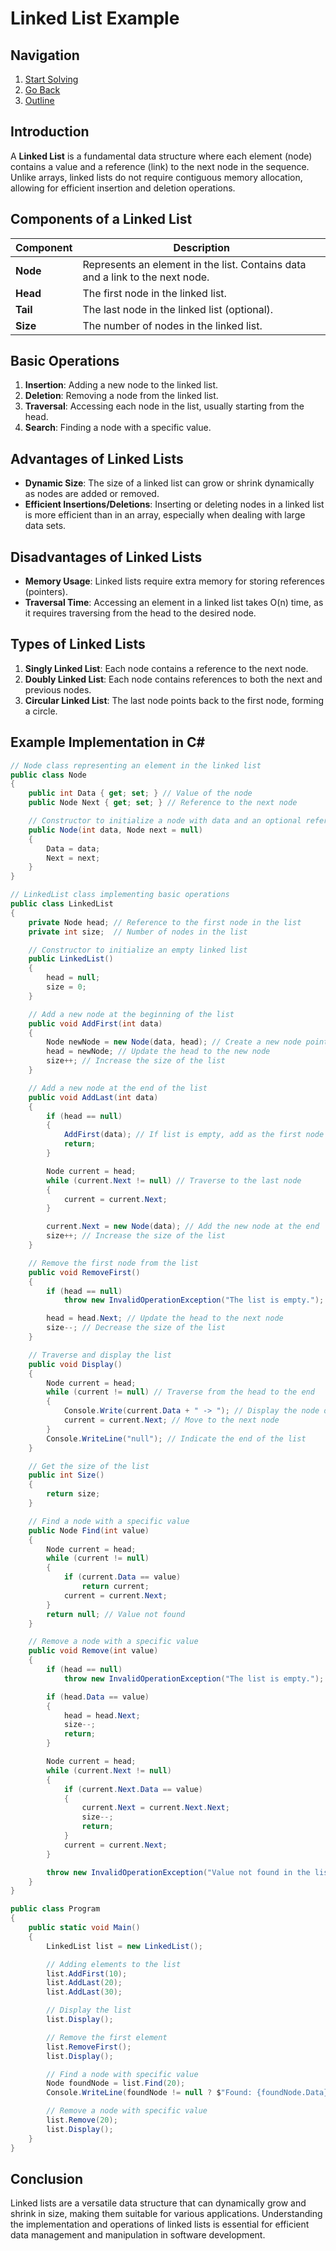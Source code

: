 # Linked List Example

## Navigation

1. [Start Solving](csharp-tutorial/linkedlist-problem-solution/linked-list-problem.cs)
2. [Go Back](README.md)
3. [Outline](csharp-tutorial/outline.md)

## Introduction

A **Linked List** is a fundamental data structure where each element (node) contains a value and a reference (link) to the next node in the sequence. Unlike arrays, linked lists do not require contiguous memory allocation, allowing for efficient insertion and deletion operations.

## Components of a Linked List

| Component    | Description                                           |
|--------------|-------------------------------------------------------|
| **Node**     | Represents an element in the list. Contains data and a link to the next node. |
| **Head**     | The first node in the linked list.                   |
| **Tail**     | The last node in the linked list (optional).          |
| **Size**     | The number of nodes in the linked list.               |

## Basic Operations

1. **Insertion**: Adding a new node to the linked list.
2. **Deletion**: Removing a node from the linked list.
3. **Traversal**: Accessing each node in the list, usually starting from the head.
4. **Search**: Finding a node with a specific value.

## Advantages of Linked Lists

- **Dynamic Size**: The size of a linked list can grow or shrink dynamically as nodes are added or removed.
- **Efficient Insertions/Deletions**: Inserting or deleting nodes in a linked list is more efficient than in an array, especially when dealing with large data sets.

## Disadvantages of Linked Lists

- **Memory Usage**: Linked lists require extra memory for storing references (pointers).
- **Traversal Time**: Accessing an element in a linked list takes O(n) time, as it requires traversing from the head to the desired node.

## Types of Linked Lists

1. **Singly Linked List**: Each node contains a reference to the next node.
2. **Doubly Linked List**: Each node contains references to both the next and previous nodes.
3. **Circular Linked List**: The last node points back to the first node, forming a circle.

## Example Implementation in C#

```csharp
// Node class representing an element in the linked list
public class Node
{
    public int Data { get; set; } // Value of the node
    public Node Next { get; set; } // Reference to the next node

    // Constructor to initialize a node with data and an optional reference to the next node
    public Node(int data, Node next = null)
    {
        Data = data;
        Next = next;
    }
}

// LinkedList class implementing basic operations
public class LinkedList
{
    private Node head; // Reference to the first node in the list
    private int size;  // Number of nodes in the list

    // Constructor to initialize an empty linked list
    public LinkedList()
    {
        head = null;
        size = 0;
    }

    // Add a new node at the beginning of the list
    public void AddFirst(int data)
    {
        Node newNode = new Node(data, head); // Create a new node pointing to the current head
        head = newNode; // Update the head to the new node
        size++; // Increase the size of the list
    }

    // Add a new node at the end of the list
    public void AddLast(int data)
    {
        if (head == null)
        {
            AddFirst(data); // If list is empty, add as the first node
            return;
        }

        Node current = head;
        while (current.Next != null) // Traverse to the last node
        {
            current = current.Next;
        }

        current.Next = new Node(data); // Add the new node at the end
        size++; // Increase the size of the list
    }

    // Remove the first node from the list
    public void RemoveFirst()
    {
        if (head == null)
            throw new InvalidOperationException("The list is empty.");

        head = head.Next; // Update the head to the next node
        size--; // Decrease the size of the list
    }

    // Traverse and display the list
    public void Display()
    {
        Node current = head;
        while (current != null) // Traverse from the head to the end
        {
            Console.Write(current.Data + " -> "); // Display the node data
            current = current.Next; // Move to the next node
        }
        Console.WriteLine("null"); // Indicate the end of the list
    }

    // Get the size of the list
    public int Size()
    {
        return size;
    }

    // Find a node with a specific value
    public Node Find(int value)
    {
        Node current = head;
        while (current != null)
        {
            if (current.Data == value)
                return current;
            current = current.Next;
        }
        return null; // Value not found
    }

    // Remove a node with a specific value
    public void Remove(int value)
    {
        if (head == null)
            throw new InvalidOperationException("The list is empty.");

        if (head.Data == value)
        {
            head = head.Next;
            size--;
            return;
        }

        Node current = head;
        while (current.Next != null)
        {
            if (current.Next.Data == value)
            {
                current.Next = current.Next.Next;
                size--;
                return;
            }
            current = current.Next;
        }

        throw new InvalidOperationException("Value not found in the list.");
    }
}

public class Program
{
    public static void Main()
    {
        LinkedList list = new LinkedList();

        // Adding elements to the list
        list.AddFirst(10);
        list.AddLast(20);
        list.AddLast(30);

        // Display the list
        list.Display();

        // Remove the first element
        list.RemoveFirst();
        list.Display();

        // Find a node with specific value
        Node foundNode = list.Find(20);
        Console.WriteLine(foundNode != null ? $"Found: {foundNode.Data}" : "Not Found");

        // Remove a node with specific value
        list.Remove(20);
        list.Display();
    }
}
```

## Conclusion

Linked lists are a versatile data structure that can dynamically grow and shrink in size, making them suitable for various applications. Understanding the implementation and operations of linked lists is essential for efficient data management and manipulation in software development.